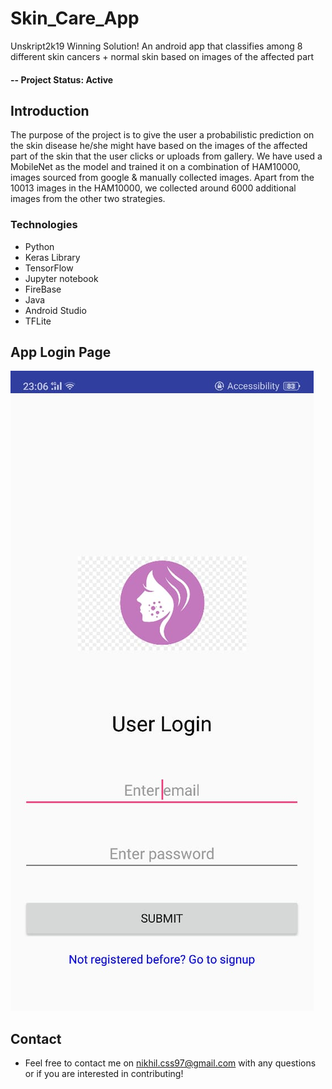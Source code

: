 # Skin_Care_App
Unskript2k19 Winning Solution!
An android app that classifies among 8 different skin cancers + normal skin based on images of the affected part

#### -- Project Status: Active

## Introduction
The purpose of the project is to give the user a probabilistic prediction on the skin disease he/she might have based on the images of the affected part of the skin that the user clicks or uploads from gallery. We have used a MobileNet as the model and trained it on a combination of HAM10000, images sourced from google & manually collected images. Apart from the 10013 images in the HAM10000, we collected around 6000 additional images from the other two strategies.

### Technologies
* Python
* Keras Library
* TensorFlow
* Jupyter notebook
* FireBase
* Java
* Android Studio
* TFLite

## App Login Page
![frontend](./resources/images/login_page.jpeg)

## Contact
* Feel free to contact me on nikhil.css97@gmail.com with any questions or if you are interested in contributing!
